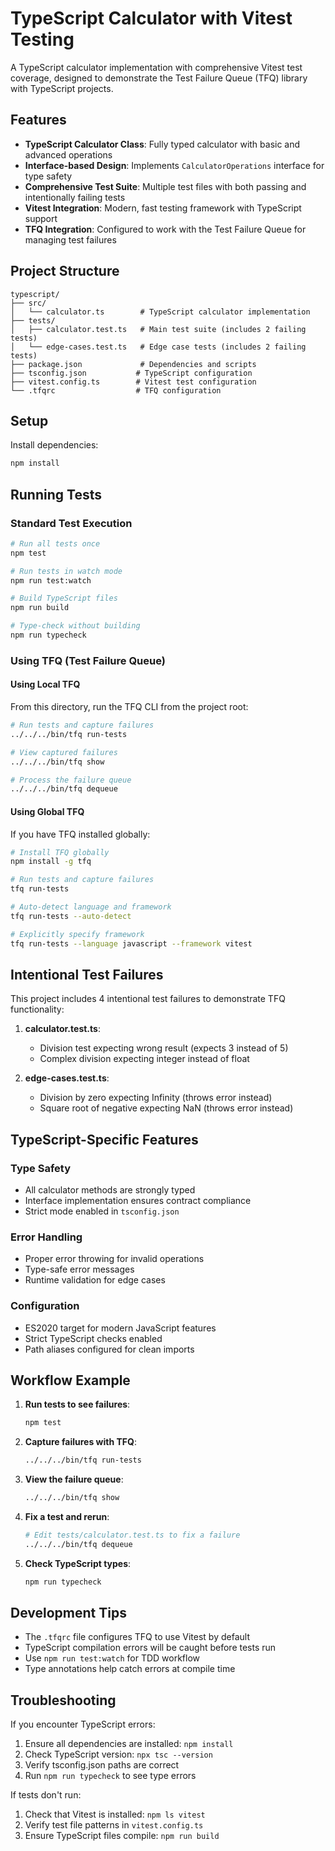 # TypeScript Calculator with Vitest Testing

A TypeScript calculator implementation with comprehensive Vitest test coverage, designed to demonstrate the Test Failure Queue (TFQ) library with TypeScript projects.

## Features

- **TypeScript Calculator Class**: Fully typed calculator with basic and advanced operations
- **Interface-based Design**: Implements `CalculatorOperations` interface for type safety
- **Comprehensive Test Suite**: Multiple test files with both passing and intentionally failing tests
- **Vitest Integration**: Modern, fast testing framework with TypeScript support
- **TFQ Integration**: Configured to work with the Test Failure Queue for managing test failures

## Project Structure

```
typescript/
├── src/
│   └── calculator.ts        # TypeScript calculator implementation
├── tests/
│   ├── calculator.test.ts   # Main test suite (includes 2 failing tests)
│   └── edge-cases.test.ts   # Edge case tests (includes 2 failing tests)
├── package.json             # Dependencies and scripts
├── tsconfig.json           # TypeScript configuration
├── vitest.config.ts        # Vitest test configuration
└── .tfqrc                  # TFQ configuration
```

## Setup

Install dependencies:

```bash
npm install
```

## Running Tests

### Standard Test Execution

```bash
# Run all tests once
npm test

# Run tests in watch mode
npm run test:watch

# Build TypeScript files
npm run build

# Type-check without building
npm run typecheck
```

### Using TFQ (Test Failure Queue)

#### Using Local TFQ

From this directory, run the TFQ CLI from the project root:

```bash
# Run tests and capture failures
../../../bin/tfq run-tests

# View captured failures
../../../bin/tfq show

# Process the failure queue
../../../bin/tfq dequeue
```

#### Using Global TFQ

If you have TFQ installed globally:

```bash
# Install TFQ globally
npm install -g tfq

# Run tests and capture failures
tfq run-tests

# Auto-detect language and framework
tfq run-tests --auto-detect

# Explicitly specify framework
tfq run-tests --language javascript --framework vitest
```

## Intentional Test Failures

This project includes 4 intentional test failures to demonstrate TFQ functionality:

1. **calculator.test.ts**:
   - Division test expecting wrong result (expects 3 instead of 5)
   - Complex division expecting integer instead of float

2. **edge-cases.test.ts**:
   - Division by zero expecting Infinity (throws error instead)
   - Square root of negative expecting NaN (throws error instead)

## TypeScript-Specific Features

### Type Safety
- All calculator methods are strongly typed
- Interface implementation ensures contract compliance
- Strict mode enabled in `tsconfig.json`

### Error Handling
- Proper error throwing for invalid operations
- Type-safe error messages
- Runtime validation for edge cases

### Configuration
- ES2020 target for modern JavaScript features
- Strict TypeScript checks enabled
- Path aliases configured for clean imports

## Workflow Example

1. **Run tests to see failures**:
   ```bash
   npm test
   ```

2. **Capture failures with TFQ**:
   ```bash
   ../../../bin/tfq run-tests
   ```

3. **View the failure queue**:
   ```bash
   ../../../bin/tfq show
   ```

4. **Fix a test and rerun**:
   ```bash
   # Edit tests/calculator.test.ts to fix a failure
   ../../../bin/tfq dequeue
   ```

5. **Check TypeScript types**:
   ```bash
   npm run typecheck
   ```

## Development Tips

- The `.tfqrc` file configures TFQ to use Vitest by default
- TypeScript compilation errors will be caught before tests run
- Use `npm run test:watch` for TDD workflow
- Type annotations help catch errors at compile time

## Troubleshooting

If you encounter TypeScript errors:
1. Ensure all dependencies are installed: `npm install`
2. Check TypeScript version: `npx tsc --version`
3. Verify tsconfig.json paths are correct
4. Run `npm run typecheck` to see type errors

If tests don't run:
1. Check that Vitest is installed: `npm ls vitest`
2. Verify test file patterns in `vitest.config.ts`
3. Ensure TypeScript files compile: `npm run build`
